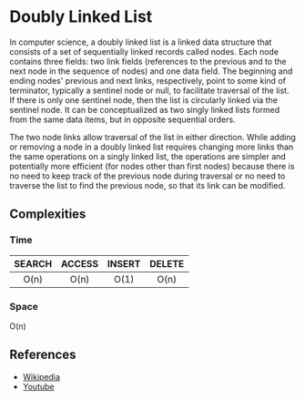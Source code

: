 # Doubly Linked List

In computer science, a doubly linked list is a linked data structure that consists of a set of sequentially linked records called nodes. Each node contains three fields: two link fields (references to the previous and to the next node in the sequence of nodes) and one data field. The beginning and ending nodes' previous and next links, respectively, point to some kind of terminator, typically a sentinel node or null, to facilitate traversal of the list. If there is only one sentinel node, then the list is circularly linked via the sentinel node. It can be conceptualized as two singly linked lists formed from the same data items, but in opposite sequential orders.

The two node links allow traversal of the list in either direction. While adding or removing a node in a doubly linked list requires changing more links than the same operations on a singly linked list, the operations are simpler and potentially more efficient (for nodes other than first nodes) because there is no need to keep track of the previous node during traversal or no need to traverse the list to find the previous node, so that its link can be modified.

## Complexities

### Time

| SEARCH | ACCESS | INSERT | DELETE |
| :----: | :----: | :----: | :----: |
|  O(n)  |  O(n)  |  O(1)  |  O(n)  |

### Space

O(n)

## References

- [Wikipedia](https://en.wikipedia.org/wiki/Doubly_linked_list)
- [Youtube](https://youtu.be/RBSGKlAvoiM?t=2955)
